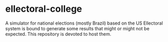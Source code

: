 # ellectoral-college
A simulator for national elections (mostly Brazil) based on the US Ellectoral system is bound to generate some results that might or might not be expected. This repository is devoted to host them.
